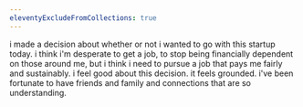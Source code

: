 ```yaml
---
eleventyExcludeFromCollections: true
---
```


i made a decision about whether or not i wanted to go with this startup today. i think i'm desperate to get a job, to stop being financially dependent on those around me, but i think i need to pursue a job that pays me fairly and sustainably. i feel good about this decision. it feels grounded. i've been fortunate to have friends and family and connections that are so understanding.